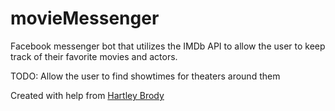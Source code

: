 # movieMessenger

Facebook messenger bot that utilizes the IMDb API to allow the user to keep track of their favorite movies and actors.

TODO:
Allow the user to find showtimes for theaters around them

Created with help from [Hartley Brody](https://blog.hartleybrody.com/fb-messenger-bot/)
